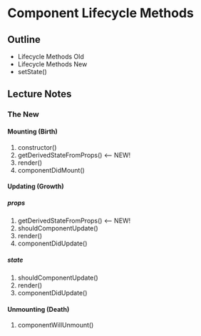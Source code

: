 Component Lifecycle Methods
===========================

## Outline

- Lifecycle Methods Old
- Lifecycle Methods New
- setState()

## Lecture Notes

### The New

#### Mounting (Birth)

1. constructor()
2. getDerivedStateFromProps() <-- NEW!
3. render()
4. componentDidMount()


#### Updating (Growth)

##### props

1. getDerivedStateFromProps() <-- NEW!
2. shouldComponentUpdate()
3. render()
4. componentDidUpdate()

##### state

1. shouldComponentUpdate()
2. render()
3. componentDidUpdate()

#### Unmounting (Death)

1. componentWillUnmount()

